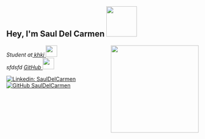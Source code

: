 <h2> Hey, I'm Saul Del Carmen <img src="https://media.giphy.com/media/XO8RMtRaK73isIt0i2/giphy.gif" width="80"></h2>
<img align='right' src="https://media.giphy.com/media/3o7abB06u9bNzA8lu8/giphy.gif" width="230">

<p><em>Student at<a href="kjh"> khkj </a><img src="https://media.giphy.com/media/fhAwk4DnqNgw8/giphy.gif" width="30"></br>sfdsfd <a href="asasd">GitHub </a><img src="https://media.giphy.com/media/tIeCLkB8geYtW/giphy.gif" width="30"> 
</em></p>

[![Linkedin: SaulDelCarmen](https://img.shields.io/badge/-SaulDelCarmen-blue?style=flat-square&logo=Linkedin&logoColor=white&link=https://www.linkedin.com/in/delcarmenerick/)](https://www.linkedin.com/in/delcarmenerick/)
[![GitHub SaulDelCarmen](https://img.shields.io/github/followers/SaulDelCarmenH?label=follow&style=social)](https://github.com/SaulDelCarmenH)
